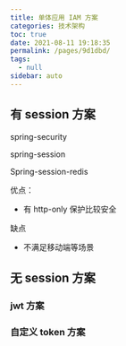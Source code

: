 ```yaml
---
title: 单体应用 IAM 方案
categories: 技术架构
toc: true
date: 2021-08-11 19:18:35
permalink: /pages/9d1dbd/
tags: 
  - null
sidebar: auto
---
```




## 有 session 方案

spring-security

spring-session

Spring-session-redis



优点：

- 有 http-only 保护比较安全

缺点

- 不满足移动端等场景

## 无 session 方案



### jwt 方案

### 自定义 token 方案